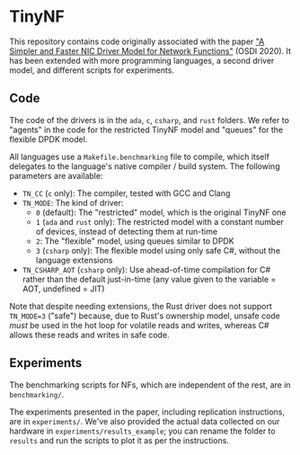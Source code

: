 # TinyNF

This repository contains code originally associated with the paper ["A Simpler and Faster NIC Driver Model for Network Functions"](https://www.usenix.org/conference/osdi20/presentation/pirelli) (OSDI 2020).
It has been extended with more programming languages, a second driver model, and different scripts for experiments.


## Code

The code of the drivers is in the `ada`, `c`, `csharp`, and `rust` folders.
We refer to "agents" in the code for the restricted TinyNF model and "queues" for the flexible DPDK model.

All languages use a `Makefile.benchmarking` file to compile, which itself delegates to the language's native compiler / build system.
The following parameters are available:

- `TN_CC` (`c` only): The compiler, tested with GCC and Clang
- `TN_MODE`: The kind of driver:
  - `0` (default): The "restricted" model, which is the original TinyNF one
  - `1` (`ada` and `rust` only): The restricted model with a constant number of devices, instead of detecting them at run-time
  - `2`: The "flexible" model, using queues similar to DPDK
  - `3` (`csharp` only): The flexible model using only safe C#, without the language extensions
- `TN_CSHARP_AOT` (`csharp` only): Use ahead-of-time compilation for C# rather than the default just-in-time (any value given to the variable = AOT, undefined = JIT)

Note that despite needing extensions, the Rust driver does not support `TN_MODE=3` ("safe") because, due to Rust's ownership model,
unsafe code _must_ be used in the hot loop for volatile reads and writes, whereas C# allows these reads and writes in safe code.


## Experiments

The benchmarking scripts for NFs, which are independent of the rest, are in `benchmarking/`.

The experiments presented in the paper, including replication instructions, are in `experiments/`.
We've also provided the actual data collected on our hardware in `experiments/results_example`; you can rename the folder to `results` and run the scripts to plot it as per the instructions.
